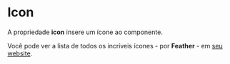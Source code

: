 # Icon

A propriedade **icon** insere um ícone ao componente.

Você pode ver a lista de todos os incríveis ícones - por **Feather** - em <a href="https://feathericons.com/" target="_blank">seu website</a>.